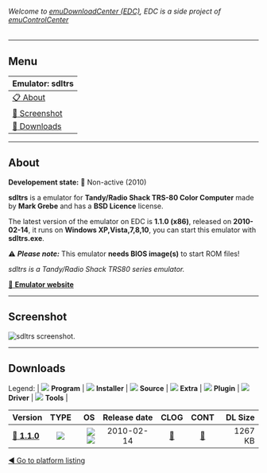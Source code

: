 ###### Welcome to [emuDownloadCenter (EDC)](https://github.com/PhoenixInteractiveNL/emuDownloadCenter/wiki/), EDC is a side project of [emuControlCenter](https://github.com/PhoenixInteractiveNL/emuControlCenter/wiki/)
***
## Menu
| **Emulator: sdltrs** |
|:---------|
| [:clipboard: About](#about) |
| [:sunrise: Screenshot](#screenshot) |
| [:floppy_disk: Downloads](#downloads) |
***
## About
**Developement state:** :red_circle: Non-active (2010)

**sdltrs** is a emulator for **Tandy/Radio Shack TRS-80 Color Computer** made by **Mark Grebe** and has a **BSD Licence** license.

The latest version of the emulator on EDC is **1.1.0 (x86)**, released on **2010-02-14**, it runs on **Windows XP,Vista,7,8,10**, you can start this emulator with **sdltrs.exe**.

:warning: _**Please note:**_ This emulator **needs BIOS image(s)** to start ROM files!

_sdltrs is a Tandy/Radio Shack TRS80 series emulator._

[:link: **Emulator website**](http://sdltrs.sourceforge.net/)
***
## Screenshot
![](https://raw.githubusercontent.com/PhoenixInteractiveNL/emuDownloadCenter/master/hooks/sdltrs/emulator_screen_01.jpg "sdltrs screenshot.")
***
## Downloads
Legend:
| ![](https://raw.githubusercontent.com/wiki/PhoenixInteractiveNL/emuDownloadCenter/images_misc/icon_program_24.png) **Program** | 
![](https://raw.githubusercontent.com/wiki/PhoenixInteractiveNL/emuDownloadCenter/images_misc/icon_installer_24.png) **Installer** | 
![](https://raw.githubusercontent.com/wiki/PhoenixInteractiveNL/emuDownloadCenter/images_misc/icon_source_code_24.png) **Source** | 
![](https://raw.githubusercontent.com/wiki/PhoenixInteractiveNL/emuDownloadCenter/images_misc/icon_extra_24.png) **Extra** | 
![](https://raw.githubusercontent.com/wiki/PhoenixInteractiveNL/emuDownloadCenter/images_misc/icon_plugin_24.png) **Plugin** | 
![](https://raw.githubusercontent.com/wiki/PhoenixInteractiveNL/emuDownloadCenter/images_misc/icon_driver_24.png) **Driver** | 
![](https://raw.githubusercontent.com/wiki/PhoenixInteractiveNL/emuDownloadCenter/images_misc/icon_tools_24.png) **Tools** | 
 
| Version | TYPE | OS | Release date | CLOG | CONT | DL Size |
|:--------|:----:|---:|:------------:|:----:|:----:|--------:|
| [:floppy_disk: **1.1.0**](https://github.com/PhoenixInteractiveNL/edc-repo0006/raw/master/sdltrs/1.1.0.7z) | ![](https://raw.githubusercontent.com/wiki/PhoenixInteractiveNL/emuDownloadCenter/images_misc/icon_program_24.png) | ![](https://raw.githubusercontent.com/wiki/PhoenixInteractiveNL/emuDownloadCenter/images_misc/logo_windows_24.png)![](https://raw.githubusercontent.com/wiki/PhoenixInteractiveNL/emuDownloadCenter/images_misc/icon_32-bit_24.png) | 2010-02-14 | [:page_facing_up:](https://github.com/PhoenixInteractiveNL/edc-repo0006/blob/master/sdltrs/1.1.0_changelog.txt) | [:mag_right:](https://github.com/PhoenixInteractiveNL/edc-repo0006/blob/master/sdltrs/1.1.0_contents.txt) | 1267 KB |

[:arrow_backward: Go to platform listing](https://github.com/PhoenixInteractiveNL/emuDownloadCenter/wiki/EDC-Platform-List)
